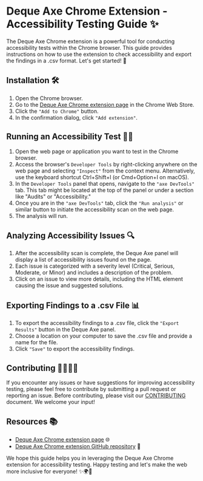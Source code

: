 # Deque Axe Chrome Extension - Accessibility Testing Guide ✨

The Deque Axe Chrome extension is a powerful tool for conducting accessibility tests within the Chrome browser. This guide provides instructions on how to use the extension to check accessibility and export the findings in a .csv format. Let's get started! 🚀

## Installation 🛠️

1. Open the Chrome browser.
2. Go to the [Deque Axe Chrome extension page](https://chrome.google.com/webstore/detail/deque-axe/lhdoppojpmngadmnindnejefpokejbdd) in the Chrome Web Store.
3. Click the `"Add to Chrome"` button.
4. In the confirmation dialog, click `"Add extension"`.

## Running an Accessibility Test 🕵️‍♀️

1. Open the web page or application you want to test in the Chrome browser.
2. Access the browser's `Developer Tools` by right-clicking anywhere on the web page and selecting `"Inspect"` from the context menu. Alternatively, use the keyboard shortcut Ctrl+Shift+I (or Cmd+Option+I on macOS).
3. In the `Developer Tools` panel that opens, navigate to the `"axe DevTools"` tab. This tab might be located at the top of the panel or under a section like "Audits" or "Accessibility."
4. Once you are in the `"axe DevTools"` tab, click the `"Run analysis"` or similar button to initiate the accessibility scan on the web page.
5. The analysis will run.

## Analyzing Accessibility Issues 🔍

1. After the accessibility scan is complete, the Deque Axe panel will display a list of accessibility issues found on the page.
2. Each issue is categorized with a severity level (Critical, Serious, Moderate, or Minor) and includes a description of the problem.
3. Click on an issue to view more details, including the HTML element causing the issue and suggested solutions.

## Exporting Findings to a .csv File 📊

1. To export the accessibility findings to a .csv file, click the `"Export Results"` button in the Deque Axe panel.
2. Choose a location on your computer to save the .csv file and provide a name for the file.
3. Click `"Save"` to export the accessibility findings.

## Contributing 👩‍💻👨‍💻

If you encounter any issues or have suggestions for improving accessibility testing, please feel free to contribute by submitting a pull request or reporting an issue. Before contributing, please visit our [CONTRIBUTING](https://github.com/saucelabs/elemental-next/blob/main/CONTRIBUTING.md) document. We welcome your input!

## Resources 📚

- [Deque Axe Chrome extension page](https://chrome.google.com/webstore/detail/deque-axe/lhdoppojpmngadmnindnejefpokejbdd) 🌐
- [Deque Axe Chrome extension GitHub repository](https://github.com/dequelabs/axe-core) 🐙

We hope this guide helps you in leveraging the Deque Axe Chrome extension for accessibility testing. Happy testing and let's make the web more inclusive for everyone! ✨🌍🌟
